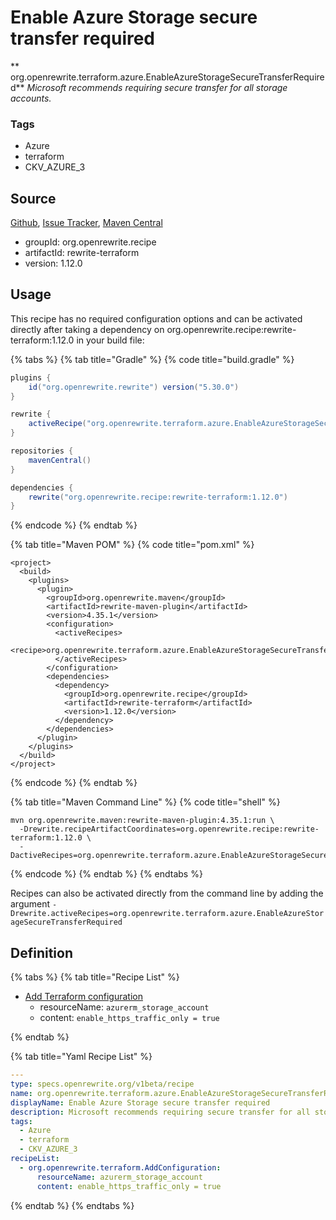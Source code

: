 # Enable Azure Storage secure transfer required

** org.openrewrite.terraform.azure.EnableAzureStorageSecureTransferRequired**
_Microsoft recommends requiring secure transfer for all storage accounts._

### Tags

* Azure
* terraform
* CKV_AZURE_3

## Source

[Github](https://github.com/openrewrite/rewrite-terraform), [Issue Tracker](https://github.com/openrewrite/rewrite-terraform/issues), [Maven Central](https://search.maven.org/artifact/org.openrewrite.recipe/rewrite-terraform/1.12.0/jar)

* groupId: org.openrewrite.recipe
* artifactId: rewrite-terraform
* version: 1.12.0


## Usage

This recipe has no required configuration options and can be activated directly after taking a dependency on org.openrewrite.recipe:rewrite-terraform:1.12.0 in your build file:

{% tabs %}
{% tab title="Gradle" %}
{% code title="build.gradle" %}
```groovy
plugins {
    id("org.openrewrite.rewrite") version("5.30.0")
}

rewrite {
    activeRecipe("org.openrewrite.terraform.azure.EnableAzureStorageSecureTransferRequired")
}

repositories {
    mavenCentral()
}

dependencies {
    rewrite("org.openrewrite.recipe:rewrite-terraform:1.12.0")
}
```
{% endcode %}
{% endtab %}

{% tab title="Maven POM" %}
{% code title="pom.xml" %}
```markup
<project>
  <build>
    <plugins>
      <plugin>
        <groupId>org.openrewrite.maven</groupId>
        <artifactId>rewrite-maven-plugin</artifactId>
        <version>4.35.1</version>
        <configuration>
          <activeRecipes>
            <recipe>org.openrewrite.terraform.azure.EnableAzureStorageSecureTransferRequired</recipe>
          </activeRecipes>
        </configuration>
        <dependencies>
          <dependency>
            <groupId>org.openrewrite.recipe</groupId>
            <artifactId>rewrite-terraform</artifactId>
            <version>1.12.0</version>
          </dependency>
        </dependencies>
      </plugin>
    </plugins>
  </build>
</project>
```
{% endcode %}
{% endtab %}

{% tab title="Maven Command Line" %}
{% code title="shell" %}
```shell
mvn org.openrewrite.maven:rewrite-maven-plugin:4.35.1:run \
  -Drewrite.recipeArtifactCoordinates=org.openrewrite.recipe:rewrite-terraform:1.12.0 \
  -DactiveRecipes=org.openrewrite.terraform.azure.EnableAzureStorageSecureTransferRequired
```
{% endcode %}
{% endtab %}
{% endtabs %}

Recipes can also be activated directly from the command line by adding the argument `-Drewrite.activeRecipes=org.openrewrite.terraform.azure.EnableAzureStorageSecureTransferRequired`

## Definition

{% tabs %}
{% tab title="Recipe List" %}
* [Add Terraform configuration](../../terraform/addconfiguration.md)
  * resourceName: `azurerm_storage_account`
  * content: `enable_https_traffic_only = true`

{% endtab %}

{% tab title="Yaml Recipe List" %}
```yaml
---
type: specs.openrewrite.org/v1beta/recipe
name: org.openrewrite.terraform.azure.EnableAzureStorageSecureTransferRequired
displayName: Enable Azure Storage secure transfer required
description: Microsoft recommends requiring secure transfer for all storage accounts.
tags:
  - Azure
  - terraform
  - CKV_AZURE_3
recipeList:
  - org.openrewrite.terraform.AddConfiguration:
      resourceName: azurerm_storage_account
      content: enable_https_traffic_only = true

```
{% endtab %}
{% endtabs %}
